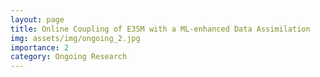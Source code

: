 ```yaml
---
layout: page
title: Online Coupling of E3SM with a ML-enhanced Data Assimilation
img: assets/img/ongoing_2.jpg
importance: 2
category: Ongoing Research
---
```

